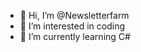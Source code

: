 - 👋 Hi, I’m @Newsletterfarm
- 👀 I’m interested in coding 
- 🌱 I’m currently learning C#

<!---
Newsletterfarm/Newsletterfarm is a ✨ special ✨ repository because its `README.md` (this file) appears on your GitHub profile.
You can click the Preview link to take a look at your changes.
--->
